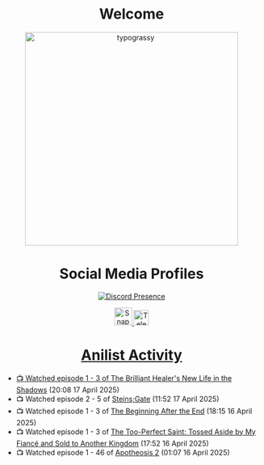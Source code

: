 <div align="center">

# Welcome
<a href="https://github.com/kawarimidoll/typograssy">
    <img alt="typograssy" src="https://typograssy.deno.dev/api?text=%E3%82%88%E3%81%86%E3%81%93%E3%81%9D%E3%81%BF%E3%81%AA%E3%81%95%E3%82%93%20-%20Sheby--&&l0=none&l1=82d9d0&l2=027353&l3=038c4c&l4=01402e&bg=none&frame=none&speed=100&comment=" width="421.99">
</a>

</div>

<div align="center">

# Social Media Profiles

[![Discord Presence](https://lanyard.cnrad.dev/api/612532963938271232)](https://discord.com/users/612532963938271232)


<a href="https://www.snapchat.com/add/a.sheby" title="Snapchat Profile">
    <img src="https://www.freepnglogos.com/uploads/snapchat-logo-png-0.png" width="35" alt="Snapchat Logo" />


<a href="https://t.me/ASheby" title="Telegram Profile">
    <img src="https://www.freepnglogos.com/uploads/telegram-logo-png-0.png" width="30" alt="Telegram Logo" />


</div>

<div align="center">

# Anilist Activity

</div>

<!-- ANILIST_ACTIVITY:start -->

-   📺 Watched episode 1 - 3 of [The Brilliant Healer's New Life in the Shadows](https://anilist.co/anime/175872) (20:08 17 April 2025)
-   📺 Watched episode 2 - 5 of [Steins;Gate](https://anilist.co/anime/9253) (11:52 17 April 2025)
-   📺 Watched episode 1 - 3 of [The Beginning After the End](https://anilist.co/anime/183161) (18:15 16 April 2025)
-   📺 Watched episode 1 - 3 of [The Too-Perfect Saint: Tossed Aside by My Fiancé and Sold to Another Kingdom](https://anilist.co/anime/183275) (17:52 16 April 2025)
-   📺 Watched episode 1 - 46 of [Apotheosis 2](https://anilist.co/anime/174703) (01:07 16 April 2025)

<!-- ANILIST_ACTIVITY:end -->
